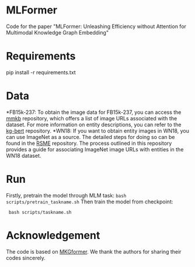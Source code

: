 # MLFormer
Code for the paper "MLFormer: Unleashing Efficiency without Attention for Multimodal Knowledge Graph Embedding"
# Requirements

  pip install -r requirements.txt
  
# Data
  *FB15k-237:
  To obtain the image data for FB15k-237, you can access the [mmkb](https://github.com/mniepert/mmkb) repository, which offers a list of image URLs associated with the dataset. For more information on entity descriptions, you can refer to the [kg-bert](https://github.com/yao8839836/kg-bert) repository.
  *WN18:
  If you want to obtain entity images in WN18, you can use ImageNet as a source. The detailed steps for doing so can be found in the [RSME](https://github.com/wangmengsd/RSME) repository. The process outlined in this repository provides a guide for associating ImageNet image URLs with entities in the WN18 dataset.
  
# Run
  Firstly, pretrain the model through MLM task:
    ```
    bash scripts/pretrain_taskname.sh
    ```
  Then train the model from checkpoint:
   ```
    bash scripts/taskname.sh
   ```
# Acknowledgement
  The code is based on [MKGformer](https://github.com/zjunlp/MKGformer). We thank the authors for sharing their codes sincerely.
